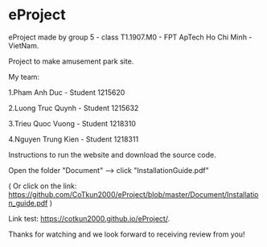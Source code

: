 # eProject
eProject made by group 5 - class T1.1907.M0 - FPT ApTech Ho Chi Minh - VietNam.

Project to make amusement park site.

My team:

1.Pham Anh Duc - Student 1215620

2.Luong Truc Quynh - Student 1215632

3.Trieu Quoc Vuong - Student 1218310

4.Nguyen Trung Kien - Student 1218311

Instructions to run the website and download the source code.

Open the folder "Document" --> click "InstallationGuide.pdf"

( Or click on the link: https://github.com/CoTkun2000/eProject/blob/master/Document/Installation_guide.pdf )

Link test: https://cotkun2000.github.io/eProject/.

Thanks for watching and we look forward to receiving review from you!
